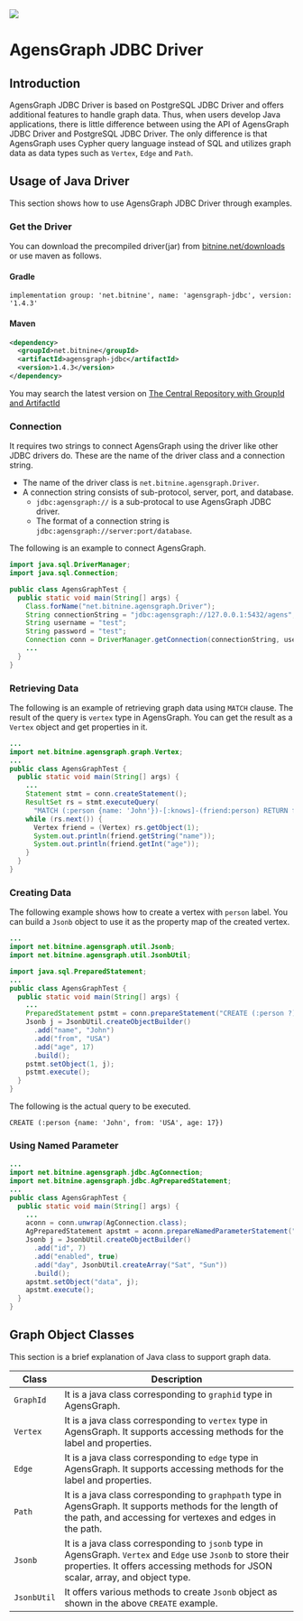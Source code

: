 <img src="http://cfile26.uf.tistory.com/image/251E994857553C91236F07" />

# AgensGraph JDBC Driver

## Introduction ##

AgensGraph JDBC Driver is based on PostgreSQL JDBC Driver and offers additional features to handle graph data. Thus, when users develop Java applications, there is little difference between using the API of AgensGraph JDBC Driver and PostgreSQL JDBC Driver. The only difference is that AgensGraph uses Cypher query language instead of SQL and utilizes graph data as data types such as `Vertex`, `Edge` and `Path`.

## Usage of Java Driver ##

This section shows how to use AgensGraph JDBC Driver through examples.

### Get the Driver ###

You can download the precompiled driver(jar) from [bitnine.net/downloads](http://bitnine.net/downloads) or use maven as follows.

#### Gradle ####

```
implementation group: 'net.bitnine', name: 'agensgraph-jdbc', version: '1.4.3'
```

#### Maven ####

```xml
<dependency>
  <groupId>net.bitnine</groupId>
  <artifactId>agensgraph-jdbc</artifactId>
  <version>1.4.3</version>
</dependency>
```

You may search the latest version on [The Central Repository with GroupId and ArtifactId](http://search.maven.org/#search%7Cgav%7C1%7Cg%3A%22net.bitnine%22%20AND%20a%3A%22agensgraph-jdbc%22)

### Connection ###

It requires two strings to connect AgensGraph using the driver like other JDBC drivers do. These are the name of the driver class and a connection string.

* The name of the driver class is `net.bitnine.agensgraph.Driver`.
* A connection string consists of sub-protocol, server, port, and database.
  * `jdbc:agensgraph://` is a sub-protocal to use AgensGraph JDBC driver.
  * The format of a connection string is `jdbc:agensgraph://server:port/database`.

The following is an example to connect AgensGraph.

```java
import java.sql.DriverManager;
import java.sql.Connection;

public class AgensGraphTest {
  public static void main(String[] args) {
    Class.forName("net.bitnine.agensgraph.Driver");
    String connectionString = "jdbc:agensgraph://127.0.0.1:5432/agens";
	String username = "test";
	String password = "test";
    Connection conn = DriverManager.getConnection(connectionString, username, password);
    ...
  }
}
```

### Retrieving Data ###

The following is an example of retrieving graph data using `MATCH` clause. The result of the query is `vertex` type in AgensGraph. You can get the result as a `Vertex` object and get properties in it.

```java
...
import net.bitnine.agensgraph.graph.Vertex;
...
public class AgensGraphTest {
  public static void main(String[] args) {
    ...
    Statement stmt = conn.createStatement();
    ResultSet rs = stmt.executeQuery(
      "MATCH (:person {name: 'John'})-[:knows]-(friend:person) RETURN friend");
    while (rs.next()) {
      Vertex friend = (Vertex) rs.getObject(1);
      System.out.println(friend.getString("name"));
      System.out.println(friend.getInt("age"));
    }
  }
}
```

### Creating Data ###

The following example shows how to create a vertex with `person` label. You can build a `Jsonb` object to use it as the property map of the created vertex.

```java
...
import net.bitnine.agensgraph.util.Jsonb;
import net.bitnine.agensgraph.util.JsonbUtil;

import java.sql.PreparedStatement;
...
public class AgensGraphTest {
  public static void main(String[] args) {
    ...
    PreparedStatement pstmt = conn.prepareStatement("CREATE (:person ?)");
	Jsonb j = JsonbUtil.createObjectBuilder()
      .add("name", "John")
      .add("from", "USA")
      .add("age", 17)
      .build();
    pstmt.setObject(1, j);
    pstmt.execute();
  }
}
```

The following is the actual query to be executed.

`CREATE (:person {name: 'John', from: 'USA', age: 17})`

### Using Named Parameter ###

```java
...
import net.bitnine.agensgraph.jdbc.AgConnection;
import net.bitnine.agensgraph.jdbc.AgPreparedStatement;
...
public class AgensGraphTest {
  public static void main(String[] args) {
    ...
    aconn = conn.unwrap(AgConnection.class);
    AgPreparedStatement apstmt = aconn.prepareNamedParameterStatement("CREATE ($data)");
	Jsonb j = JsonbUtil.createObjectBuilder()
      .add("id", 7)
      .add("enabled", true)
      .add("day", JsonbUtil.createArray("Sat", "Sun"))
      .build();
    apstmt.setObject("data", j);
    apstmt.execute();
  }
}
```

## Graph Object Classes ##

This section is a brief explanation of Java class to support graph data.

| Class        | Description |
| ------------ | ----------- |
| `GraphId`    | It is a java class corresponding to `graphid` type in AgensGraph. |
| `Vertex`     | It is a java class corresponding to `vertex` type in AgensGraph. It supports accessing methods for the label and properties. |
| `Edge`       | It is a java class corresponding to `edge` type in AgensGraph. It supports accessing methods for the label and properties. |
| `Path`       | It is a java class corresponding to `graphpath` type in AgensGraph. It supports methods for the length of the path, and accessing for vertexes and edges in the path. |
| `Jsonb`      | It is a java class corresponding to `jsonb` type in AgensGraph. `Vertex` and `Edge` use `Jsonb` to store their properties. It offers accessing methods for JSON scalar, array, and object type. |
| `JsonbUtil`  | It offers various methods to create `Jsonb` object as shown in the above `CREATE` example. |
